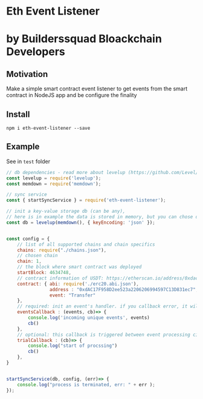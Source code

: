 # Eth Event Listener 

# by Builderssquad Bloackchain Developers

## Motivation

Make a simple smart contract event listener to get events from the smart contract in NodeJS app and be configure the finality

## Install 

```
npm i eth-event-listener --save
```

## Example 

See in `test` folder 

``` Javascript
// db dependencies - read more about levelup (https://github.com/Level/awesome) to understand how to configure it
const levelup = require('levelup');
const memdown = require('memdown'); 

// sync service
const { startSyncService } = require('eth-event-listener');

// init a key-value storage db (can be any), 
// here is in example the data is stored in memory, but you can chose different storage
const db = levelup(memdown(), { keyEncoding: 'json' });


const config = {
    // list of all supported chains and chain specifics
    chains: require("./chains.json"),
    // chosen chain 
    chain: 1,
    // the block where smart contract was deployed
    startBlock: 4634748,
    // contract information of USDT: https://etherscan.io/address/0xdac17f958d2ee523a2206206994597c13d831ec7
    contract: { abi: require('./erc20.abi.json'),
                address : "0xdAC17F958D2ee523a2206206994597C13D831ec7",
                event: "Transfer"
    },
    // required: init an event's handler. if you callback error, it will try to send it again till success - this is mostly all what you need for your app :)
    eventsCallback : (events, cb)=> {
        console.log('incoming unique events', events)
        cb()
    },
    // optional: this callback is triggered between event processing circles, processing starts right after this script is finished
    trialCallback : (cb)=> {
        console.log("start of procssing")
        cb()
    },
}


startSyncService(db, config, (err)=> {  
    console.log("process is terminated, err: " + err ); 
});

```
